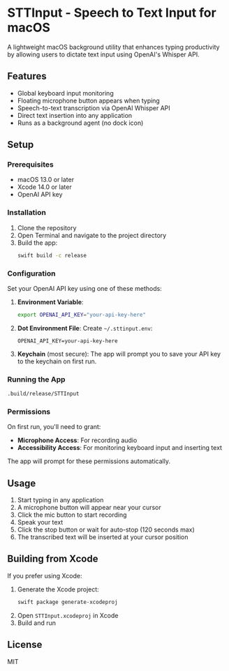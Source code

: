 # STTInput - Speech to Text Input for macOS

A lightweight macOS background utility that enhances typing productivity by allowing users to dictate text input using OpenAI's Whisper API.

## Features

- Global keyboard input monitoring
- Floating microphone button appears when typing
- Speech-to-text transcription via OpenAI Whisper API
- Direct text insertion into any application
- Runs as a background agent (no dock icon)

## Setup

### Prerequisites

- macOS 13.0 or later
- Xcode 14.0 or later
- OpenAI API key

### Installation

1. Clone the repository
2. Open Terminal and navigate to the project directory
3. Build the app:
   ```bash
   swift build -c release
   ```

### Configuration

Set your OpenAI API key using one of these methods:

1. **Environment Variable**:
   ```bash
   export OPENAI_API_KEY="your-api-key-here"
   ```

2. **Dot Environment File**:
   Create `~/.sttinput.env`:
   ```
   OPENAI_API_KEY=your-api-key-here
   ```

3. **Keychain** (most secure):
   The app will prompt you to save your API key to the keychain on first run.

### Running the App

```bash
.build/release/STTInput
```

### Permissions

On first run, you'll need to grant:
- **Microphone Access**: For recording audio
- **Accessibility Access**: For monitoring keyboard input and inserting text

The app will prompt for these permissions automatically.

## Usage

1. Start typing in any application
2. A microphone button will appear near your cursor
3. Click the mic button to start recording
4. Speak your text
5. Click the stop button or wait for auto-stop (120 seconds max)
6. The transcribed text will be inserted at your cursor position

## Building from Xcode

If you prefer using Xcode:

1. Generate the Xcode project:
   ```bash
   swift package generate-xcodeproj
   ```
2. Open `STTInput.xcodeproj` in Xcode
3. Build and run

## License

MIT